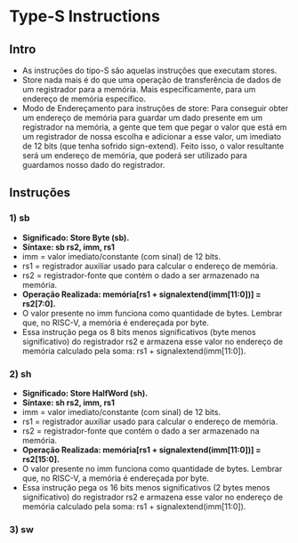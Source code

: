 # Type-S Instructions

## Intro
* As instruções do tipo-S são aquelas instruções que executam stores.
* Store nada mais é do que uma operação de transferência de dados de um registrador para a memória. Mais especificamente, para um endereço de memória específico.
* Modo de Endereçamento para instruções de store: Para conseguir obter um endereço de memória para guardar um dado presente em um registrador na memória, a gente que tem que pegar o valor que está em um registrador de nossa escolha e adicionar a esse valor, um imediato de 12 bits (que tenha sofrido sign-extend). Feito isso, o valor resultante será um endereço de memória, que poderá ser utilizado para guardamos nosso dado do registrador.

## Instruções 
### 1) sb
* __Significado: Store Byte (sb).__
* __Síntaxe: sb rs2, imm, rs1__
* imm = valor imediato/constante (com sinal) de 12 bits.
* rs1 = registrador auxiliar usado para calcular o endereço de memória.
* rs2 = registrador-fonte que contém o dado a ser armazenado na memória.
* __Operação Realizada: memória[rs1 + signalextend(imm[11:0])] = rs2[7:0].__
* O valor presente no imm funciona como quantidade de bytes. Lembrar que, no RISC-V, a memória é endereçada por byte.
* Essa instrução pega os 8 bits menos significativos (byte menos significativo) do registrador rs2 e armazena esse valor no endereço de memória calculado pela soma: rs1 + signalextend(imm[11:0]).

### 2) sh
* __Significado: Store HalfWord (sh).__
* __Síntaxe: sh rs2, imm, rs1__
* imm = valor imediato/constante (com sinal) de 12 bits.
* rs1 = registrador auxiliar usado para calcular o endereço de memória.
* rs2 = registrador-fonte que contém o dado a ser armazenado na memória.
* __Operação Realizada: memória[rs1 + signalextend(imm[11:0])] = rs2[15:0].__
* O valor presente no imm funciona como quantidade de bytes. Lembrar que, no RISC-V, a memória é endereçada por byte.
* Essa instrução pega os 16 bits menos significativos (2 bytes menos significativo) do registrador rs2 e armazena esse valor no endereço de memória calculado pela soma: rs1 + signalextend(imm[11:0]).

### 3) sw
